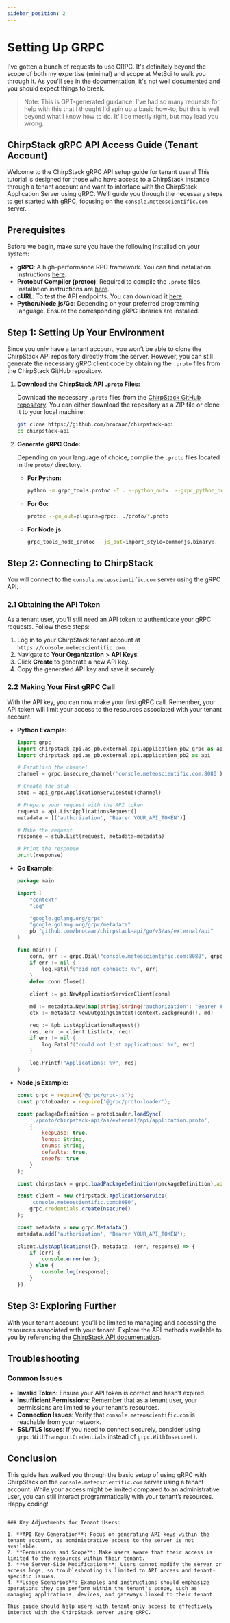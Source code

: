 ```yaml
---
sidebar_position: 2
---
```


# Setting Up GRPC

I've gotten a bunch of requests to use GRPC.  It's definitely beyond the scope of both my expertise (minimal) and scope at MetSci to walk you through it.  As you'll see in the documentation, it's not well documented and you should expect things to break.  

> Note: This is GPT-generated guidance.  I've had so many requests for help with this that I thought I'd spin up a basic how-to, but this is well beyond what I know how to do.  It'll be mostly right, but may lead you wrong. 

## ChirpStack gRPC API Access Guide (Tenant Account)

Welcome to the ChirpStack gRPC API setup guide for tenant users! This tutorial is designed for those who have access to a ChirpStack instance through a tenant account and want to interface with the ChirpStack Application Server using gRPC. We’ll guide you through the necessary steps to get started with gRPC, focusing on the `console.meteoscientific.com` server.

## Prerequisites

Before we begin, make sure you have the following installed on your system:

- **gRPC**: A high-performance RPC framework. You can find installation instructions [here](https://grpc.io/docs/languages/).
- **Protobuf Compiler (protoc)**: Required to compile the `.proto` files. Installation instructions are [here](https://grpc.io/docs/protoc-installation/).
- **cURL**: To test the API endpoints. You can download it [here](https://curl.se/download.html).
- **Python/Node.js/Go**: Depending on your preferred programming language. Ensure the corresponding gRPC libraries are installed.

## Step 1: Setting Up Your Environment

Since you only have a tenant account, you won’t be able to clone the ChirpStack API repository directly from the server. However, you can still generate the necessary gRPC client code by obtaining the `.proto` files from the ChirpStack GitHub repository.

1. **Download the ChirpStack API `.proto` Files:**

   Download the necessary `.proto` files from the [ChirpStack GitHub repository](https://github.com/brocaar/chirpstack-api). You can either download the repository as a ZIP file or clone it to your local machine:

   ```bash
   git clone https://github.com/brocaar/chirpstack-api
   cd chirpstack-api
   ```

2. **Generate gRPC Code:**

   Depending on your language of choice, compile the `.proto` files located in the `proto/` directory.

   - **For Python:**
     ```bash
     python -m grpc_tools.protoc -I . --python_out=. --grpc_python_out=. ./proto/*.proto
     ```

   - **For Go:**
     ```bash
     protoc --go_out=plugins=grpc:. ./proto/*.proto
     ```

   - **For Node.js:**
     ```bash
     grpc_tools_node_protoc --js_out=import_style=commonjs,binary:. --grpc_out=grpc_js:. ./proto/*.proto
     ```

## Step 2: Connecting to ChirpStack

You will connect to the `console.meteoscientific.com` server using the gRPC API.

### 2.1 Obtaining the API Token

As a tenant user, you’ll still need an API token to authenticate your gRPC requests. Follow these steps:

1. Log in to your ChirpStack tenant account at `https://console.meteoscientific.com`.
2. Navigate to **Your Organization** > **API Keys**.
3. Click **Create** to generate a new API key.
4. Copy the generated API key and save it securely.

### 2.2 Making Your First gRPC Call

With the API key, you can now make your first gRPC call. Remember, your API token will limit your access to the resources associated with your tenant account.

- **Python Example:**

  ```python
  import grpc
  import chirpstack_api.as_pb.external.api.application_pb2_grpc as api_grpc
  import chirpstack_api.as_pb.external.api.application_pb2 as api
  
  # Establish the channel
  channel = grpc.insecure_channel('console.meteoscientific.com:8080')
  
  # Create the stub
  stub = api_grpc.ApplicationServiceStub(channel)
  
  # Prepare your request with the API token
  request = api.ListApplicationsRequest()
  metadata = [('authorization', 'Bearer YOUR_API_TOKEN')]
  
  # Make the request
  response = stub.List(request, metadata=metadata)
  
  # Print the response
  print(response)
  ```

- **Go Example:**

  ```go
  package main
  
  import (
      "context"
      "log"
  
      "google.golang.org/grpc"
      "google.golang.org/grpc/metadata"
      pb "github.com/brocaar/chirpstack-api/go/v3/as/external/api"
  )
  
  func main() {
      conn, err := grpc.Dial("console.meteoscientific.com:8080", grpc.WithInsecure())
      if err != nil {
          log.Fatalf("did not connect: %v", err)
      }
      defer conn.Close()
  
      client := pb.NewApplicationServiceClient(conn)
  
      md := metadata.New(map[string]string{"authorization": "Bearer YOUR_API_TOKEN"})
      ctx := metadata.NewOutgoingContext(context.Background(), md)
  
      req := &pb.ListApplicationsRequest{}
      res, err := client.List(ctx, req)
      if err != nil {
          log.Fatalf("could not list applications: %v", err)
      }
  
      log.Printf("Applications: %v", res)
  }
  ```

- **Node.js Example:**

  ```javascript
  const grpc = require('@grpc/grpc-js');
  const protoLoader = require('@grpc/proto-loader');
  
  const packageDefinition = protoLoader.loadSync(
      './proto/chirpstack-api/as/external/api/application.proto',
      {
          keepCase: true,
          longs: String,
          enums: String,
          defaults: true,
          oneofs: true
      }
  );
  
  const chirpstack = grpc.loadPackageDefinition(packageDefinition).api;
  
  const client = new chirpstack.ApplicationService(
      'console.meteoscientific.com:8080',
      grpc.credentials.createInsecure()
  );
  
  const metadata = new grpc.Metadata();
  metadata.add('authorization', 'Bearer YOUR_API_TOKEN');
  
  client.ListApplications({}, metadata, (err, response) => {
      if (err) {
          console.error(err);
      } else {
          console.log(response);
      }
  });
  ```

## Step 3: Exploring Further

With your tenant account, you’ll be limited to managing and accessing the resources associated with your tenant. Explore the API methods available to you by referencing the [ChirpStack API documentation](https://www.chirpstack.io/application-server/api/).

## Troubleshooting

### Common Issues

- **Invalid Token**: Ensure your API token is correct and hasn’t expired.
- **Insufficient Permissions**: Remember that as a tenant user, your permissions are limited to your tenant’s resources.
- **Connection Issues**: Verify that `console.meteoscientific.com` is reachable from your network.
- **SSL/TLS Issues**: If you need to connect securely, consider using `grpc.WithTransportCredentials` instead of `grpc.WithInsecure()`.

## Conclusion

This guide has walked you through the basic setup of using gRPC with ChirpStack on the `console.meteoscientific.com` server using a tenant account. While your access might be limited compared to an administrative user, you can still interact programmatically with your tenant’s resources. Happy coding!

```

### Key Adjustments for Tenant Users:

1. **API Key Generation**: Focus on generating API keys within the tenant account, as administrative access to the server is not available.
2. **Permissions and Scope**: Make users aware that their access is limited to the resources within their tenant.
3. **No Server-Side Modifications**: Users cannot modify the server or access logs, so troubleshooting is limited to API access and tenant-specific issues.
4. **Usage Scenarios**: Examples and instructions should emphasize operations they can perform within the tenant's scope, such as managing applications, devices, and gateways linked to their tenant.

This guide should help users with tenant-only access to effectively interact with the ChirpStack server using gRPC.
